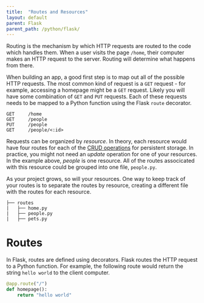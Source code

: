 ```yaml
---
title:  "Routes and Resources"
layout: default
parent: Flask
parent_path: /python/flask/
---
```


Routing is the mechanism by which HTTP requests are routed to the code which handles them. When a user visits the page `/home`, their computer makes an HTTP request to the server. Routing will determine what happens from there.

When building an app, a good first step is to map out all of the possible HTTP requests. The most common kind of request is a `GET` request - for example, accessing a homepage might be a `GET` request. Likely you will have some combination of `GET` and `PUT` requests. Each of these requests needs to be mapped to a Python function  using the Flask `route` decorator.
```
GET 	/home
GET 	/people
PUT 	/people
GET 	/people/<:id>
```

Requests can be organized by *resource*. In theory, each resource would have four routes for each of the [CRUD operations](https://en.wikipedia.org/wiki/Create,_read,_update_and_delete) for persistent storage. In practice, you might not need an *update* operation for one of your resources. In the example above, *people* is one resource. All of the routes associcated with this resource could be grouped into one file, `people.py`.

As your project grows, so will your resources. One way to keep track of your routes is to separate the routes by resource, creating a different file with the routes for each resource.
```
├── routes
|	├── home.py
|	├── people.py
|	├── pets.py
```

# Routes
In Flask, routes are defined using decorators. Flask routes the HTTP request to a Python function. For example, the following route would return the string `hello world` to the client computer. 

```python
@app.route("/")
def homepage():
    return "hello world"
```